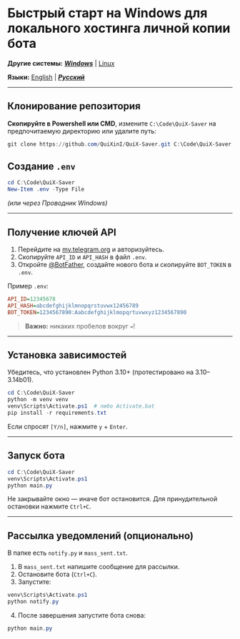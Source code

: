 # Быстрый старт на Windows для локального хостинга личной копии бота

**Другие системы:** ***[Windows](./readme_ru_win.md)*** | [Linux](./readme_ru_linux.md)

**Языки:** [English](./readme_eng_win.md) | ***[Русский](./readme_ru_win.md)***

---

## Клонирование репозитория

**Скопируйте в Powershell или CMD**, измените `C:\Code\QuiX-Saver` на предпочитаемую директорию или удалите путь:

```powershell
git clone https://github.com/QuiXinI/QuiX-Saver.git C:\Code\QuiX-Saver
```

## Создание `.env`

```powershell
cd C:\Code\QuiX-Saver
New-Item .env -Type File
```

*(или через Проводник Windows)*

---

## Получение ключей API

1. Перейдите на [my.telegram.org](https://my.telegram.org/apps) и авторизуйтесь.
2. Скопируйте `API_ID` и `API_HASH` в файл `.env`.
3. Откройте [@BotFather](https://t.me/BotFather), создайте нового бота и скопируйте `BOT_TOKEN` в `.env`.

Пример `.env`:

```ini
API_ID=12345678
API_HASH=abcdefghijklmnopqrstuvwx12456789
BOT_TOKEN=1234567890:Aabcdefghijklmopqrtuvwxyz1234567890
```

> **Важно:** никаких пробелов вокруг `=`!

---

## Установка зависимостей

Убедитесь, что установлен Python 3.10+ (протестировано на 3.10–3.14b01).

```powershell
cd C:\Code\QuiX-Saver
python -m venv venv
venv\Scripts\Activate.ps1  # либо Activate.bat
pip install -r requirements.txt
```

Если спросят `[Y/n]`, нажмите `y` + `Enter`.

---

## Запуск бота

```powershell
cd C:\Code\QuiX-Saver
venv\Scripts\Activate.ps1
python main.py
```

Не закрывайте окно — иначе бот остановится.
Для принудительной остановки нажмите `Ctrl+C`.

---

## Рассылка уведомлений (опционально)

В папке есть `notify.py` и `mass_sent.txt`.

1. В `mass_sent.txt` напишите сообщение для рассылки.
2. Остановите бота (`Ctrl+C`).
3. Запустите:

```powershell
venv\Scripts\Activate.ps1
python notify.py
```

4. После завершения запустите бота снова:

```powershell
python main.py
```

